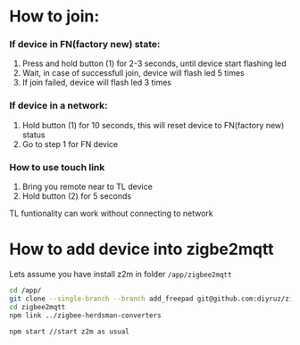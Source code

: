# How to join:
### If device in FN(factory new) state:
1. Press and hold button (1) for 2-3 seconds, until device start flashing led
2. Wait, in case of successfull join, device will flash led 5 times
3. If join failed, device will flash led 3 times

### If device in a network:
1. Hold button (1) for 10 seconds, this will reset device to FN(factory new) status
2. Go to step 1 for FN device



### How to use touch link
1. Bring you remote near to TL device
2. Hold button (2) for 5 seconds

TL funtionality can work without connecting to network

# How to add device into zigbe2mqtt
Lets assume you have install z2m in folder `/app/zigbee2mqtt`

```bash
cd /app/
git clone --single-branch --branch add_freepad git@github.com:diyruz/zigbee-herdsman-converters.git
cd zigbee2mqtt
npm link ../zigbee-herdsman-converters

npm start //start z2m as usual
```



